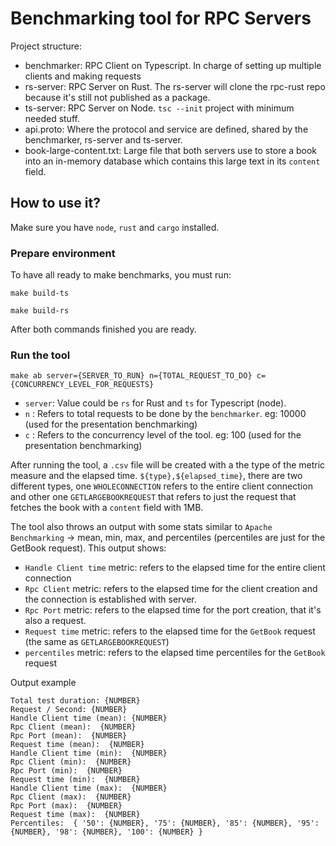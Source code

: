 # Benchmarking tool for RPC Servers
Project structure: 
- benchmarker: RPC Client on Typescript. In charge of setting up multiple clients and making requests
- rs-server: RPC Server on Rust. The rs-server will clone the rpc-rust repo because it's still not published as a package.
- ts-server: RPC Server on Node. `tsc --init` project with minimum needed stuff.
- api.proto: Where the protocol and service are defined, shared by the benchmarker, rs-server and ts-server. 
- book-large-content.txt: Large file that both servers use to store a book into an in-memory database which contains this large text in its `content` field.

## How to use it?
Make sure you have `node`, `rust` and `cargo` installed. 

### Prepare environment 

To have all ready to make benchmarks, you must run:

```shell
make build-ts
```

```shell
make build-rs
```

After both commands finished you are ready.

### Run the tool

```shell
make ab server={SERVER_TO_RUN} n={TOTAL_REQUEST_TO_DO} c={CONCURRENCY_LEVEL_FOR_REQUESTS} 
```

- `server`: Value could be `rs` for Rust and `ts` for Typescript (node). 
- `n` : Refers to total requests to be done by the `benchmarker`. eg: 10000 (used for the presentation benchmarking)
- `c` : Refers to the concurrency level of the tool. eg: 100 (used for the presentation benchmarking)

After running the tool, a `.csv` file will be created with a the type of the metric measure and the elapsed time.
`${type},${elapsed_time}`, there are two different types, one `WHOLECONNECTION` refers to the entire client connection and other one `GETLARGEBOOKREQUEST` that refers to just the request that fetches the book with a `content` field with 1MB. 

The tool also throws an output with some stats similar to `Apache Benchmarking` -> mean, min, max, and percentiles (percentiles are just for the GetBook request). This output shows:
- `Handle Client time` metric: refers to the elapsed time for the entire client connection
- `Rpc Client` metric: refers to the elapsed time for the client creation and the connection is established with server.
- `Rpc Port` metric: refers to the elapsed time for the port creation, that it's also a request.
- `Request time` metric: refers to the elapsed time for the `GetBook` request (the same as `GETLARGEBOOKREQUEST`)
- `percentiles` metric: refers to the elapsed time percentiles for the `GetBook` request

Output example
```shell
Total test duration: {NUMBER}
Request / Second: {NUMBER}
Handle Client time (mean): {NUMBER}
Rpc Client (mean):  {NUMBER}
Rpc Port (mean):  {NUMBER}
Request time (mean):  {NUMBER}
Handle Client time (min):  {NUMBER}
Rpc Client (min):  {NUMBER}
Rpc Port (min):  {NUMBER}
Request time (min):  {NUMBER}
Handle Client time (max):  {NUMBER}
Rpc Client (max):  {NUMBER}
Rpc Port (max):  {NUMBER}
Request time (max):  {NUMBER}
Percentiles:  { '50': {NUMBER}, '75': {NUMBER}, '85': {NUMBER}, '95': {NUMBER}, '98': {NUMBER}, '100': {NUMBER} }
```
